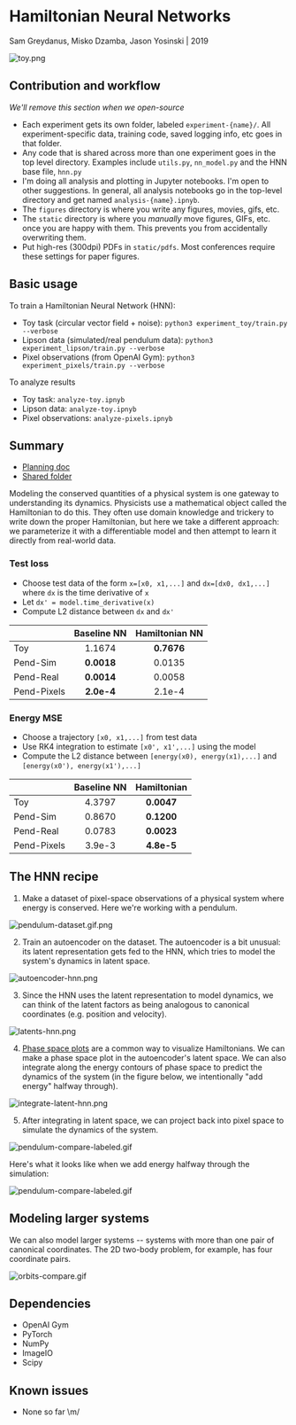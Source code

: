 Hamiltonian Neural Networks
=======
Sam Greydanus, Misko Dzamba, Jason Yosinski | 2019

![toy.png](static/toy.png)

Contribution and workflow
--------
_We'll remove this section when we open-source_
 * Each experiment gets its own folder, labeled `experiment-{name}/`. All experiment-specific data, training code, saved logging info, etc goes in that folder.
 * Any code that is shared across more than one experiment goes in the top level directory. Examples include `utils.py`, `nn_model.py` and the HNN base file, `hnn.py`
 * I'm doing all analysis and plotting in Jupyter notebooks. I'm open to other suggestions. In general, all analysis notebooks go in the top-level directory and get named `analysis-{name}.ipnyb`.
 * The `figures` directory is where you write any figures, movies, gifs, etc.
 * The `static` directory is where you _manually_ move figures, GIFs, etc. once you are happy with them. This prevents you from accidentally overwriting them.
 * Put high-res (300dpi) PDFs in `static/pdfs`. Most conferences require these settings for paper figures.

Basic usage
--------

To train a Hamiltonian Neural Network (HNN):
 * Toy task (circular vector field + noise): `python3 experiment_toy/train.py --verbose`
 * Lipson data (simulated/real pendulum data): `python3 experiment_lipson/train.py --verbose`
 * Pixel observations (from OpenAI Gym): `python3 experiment_pixels/train.py --verbose`

To analyze results
 * Toy task: `analyze-toy.ipnyb`
 * Lipson data: `analyze-toy.ipnyb`
 * Pixel observations: `analyze-pixels.ipnyb`

Summary
--------

 * [Planning doc](https://docs.google.com/document/d/1WLprq600etYrqc51GLm5uTd2sTBeMYB5MUakJigCSEw/edit)
 * [Shared folder](https://drive.google.com/open?id=1869p7KJfOV5rI5HflTb7DmdnuSNbMyFU)

Modeling the conserved quantities of a physical system is one gateway to understanding its dynamics. Physicists use a mathematical object called the Hamiltonian to do this. They often use domain knowledge and trickery to write down the proper Hamiltonian, but here we take a different approach: we parameterize it with a differentiable model and then attempt to learn it directly from real-world data.

### Test loss
* Choose test data of the form `x=[x0, x1,...]` and `dx=[dx0, dx1,...]` where `dx` is the time derivative of `x`
* Let `dx' = model.time_derivative(x)`
* Compute L2 distance between `dx` and `dx'`

|               | Baseline NN 			| Hamiltonian NN 	|
| ------------- | :-------------------: | :---------------: |
| Toy 			|  	1.1674    	  		| **0.7676** 		|
| Pend-Sim 		|   **0.0018**  		| 0.0135 			|
| Pend-Real		|   **0.0014**   		| 0.0058 		 	|
| Pend-Pixels	|   **2.0e-4**   		| 2.1e-4 		 	|

### Energy MSE
* Choose a trajectory `[x0, x1,...]` from test data
* Use RK4 integration to estimate `[x0', x1',...]` using the model
* Compute the L2 distance between `[energy(x0), energy(x1),...]` and `[energy(x0'), energy(x1'),...]`

|               | Baseline NN 			| Hamiltonian 		|
| ------------- | :-------------------:	| :---------------:	|
| Toy 			| 4.3797				| **0.0047** 		|
| Pend-Sim 		| 0.8670				| **0.1200** 		|
| Pend-Real		| 0.0783				| **0.0023**		|
| Pend-Pixels	| 3.9e-3   				| **4.8e-5** 		|

The HNN recipe
--------

1. Make a dataset of pixel-space observations of a physical system where energy is conserved. Here we're working with a pendulum.

![pendulum-dataset.gif.png](static/pendulum-dataset.gif.png)

2. Train an autoencoder on the dataset. The autoencoder is a bit unusual: its latent representation gets fed to the HNN, which tries to model the system's dynamics in latent space.

![autoencoder-hnn.png](static/autoencoder-hnn.png)

3. Since the HNN uses the latent representation to model dynamics, we can think of the latent factors as being analogous to canonical coordinates (e.g. position and velocity).

![latents-hnn.png](static/latents-hnn.png)

4. [Phase space plots](https://en.wikiversity.org/wiki/Advanced_Classical_Mechanics/Phase_Space) are a common way to visualize Hamiltonians. We can make a phase space plot in the autoencoder's latent space. We can also integrate along the energy contours of phase space to predict the dynamics of the system (in the figure below, we intentionally "add energy" halfway through).

![integrate-latent-hnn.png](static/integrate-latent-hnn.png)

5. After integrating in latent space, we can project back into pixel space to simulate the dynamics of the system.

![pendulum-compare-labeled.gif](static/pendulum-compare-labeled.gif)

Here's what it looks like when we add energy halfway through the simulation:

![pendulum-compare-labeled.gif](static/pendulum-addenergy-labeled.gif)

Modeling larger systems
--------

We can also model larger systems -- systems with more than one pair of canonical coordinates. The 2D two-body problem, for example, has four coordinate pairs.

![orbits-compare.gif](static/orbits-compare.gif)

Dependencies
--------
 * OpenAI Gym
 * PyTorch
 * NumPy
 * ImageIO
 * Scipy

Known issues
--------
 * None so far \m/
